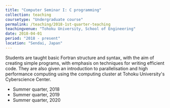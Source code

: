 ```yaml
---
title: "Computer Seminar I: C programming"
collection: teaching
coursetype: "Undergraduate course"
permalink: /teaching/2018-1st-quarter-teaching
teachingvenue: "Tohoku University, School of Engineering"
date: 2018-04-01
period: "2018 - present"
location: "Sendai, Japan"
---
```


Students are taught basic Fortran structure and syntax, with the aim of creating simple programs, with emphasis on techniques for writing efficient code. They are also given an introduction to parallelisation and high performance computing using the computing cluster at Tohoku University's Cyberscience Center.

* Summer quarter, 2018
* Summer quarter, 2019
* Summer quarter, 2020